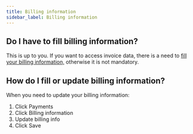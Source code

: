 ```yaml
---
title: Billing information 
sidebar_label: Billing information 
---
```


## Do I have to fill billing information?
This is up to you. If you want to access invoice data, there is a need to [fill your billing information,](#35) otherwise it is not mandatory.

## How do I fill or update billing information?
When you need to update your billing information:
1.	Click Payments
2.	Click Billing information
3.	Update billing info
4.	Click Save
